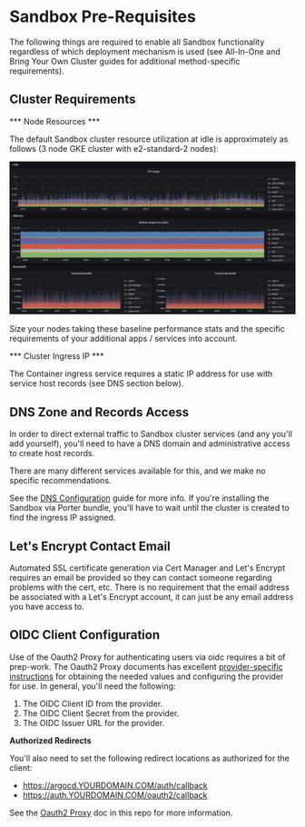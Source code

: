 # Sandbox Pre-Requisites

The following things are required to enable all Sandbox functionality
regardless of which deployment mechanism is used (see All-In-One and Bring
Your Own Cluster guides for additional method-specific requirements).

## Cluster Requirements

*** Node Resources ***

The default Sandbox cluster resource utilization at idle is approximately as follows (3 node GKE cluster with e2-standard-2 nodes):

![Resource Utilization](../img/sandbox-resources.png)

Size your nodes taking these baseline performance stats and the specific requirements of your additional apps / services into account.


*** Cluster Ingress IP ***

The Container ingress service requires a static IP address for use with service host records (see DNS section below).

## DNS Zone and Records Access

In order to direct external traffic to Sandbox cluster services (and any you'll add
yourself), you'll need to have a DNS domain and administrative access to create host records.

There are many different services available for this, and we make no specific recommendations.

See the [DNS Configuration](dns.md) guide for more info. If you're installing the Sandbox via Porter bundle,
you'll have to wait until the cluster is created to find the ingress IP assigned.

## Let's Encrypt Contact Email

Automated SSL certificate generation via Cert Manager and Let's Encrypt requires an
email be provided so they can contact someone regarding problems with the cert, etc.
There is no requirement that the email address be associated with a Let's Encrypt account, it
can just be any email address you have access to.

## OIDC Client Configuration

Use of the Oauth2 Proxy for authenticating users via oidc requires a bit of prep-work. The Oauth2
Proxy documents has excellent [provider-specific instructions](https://oauth2-proxy.github.io/oauth2-proxy/docs/configuration/oauth_provider)
for obtaining the needed values and configuring the provider for use. In general, you'll need the following:

1. The OIDC Client ID from the provider.
2. The OIDC Client Secret from the provider.
3. The OIDC Issuer URL for the provider.

**Authorized Redirects**

You'll also need to set the following redirect locations as authorized for the client:

* https://argocd.YOURDOMAIN.COM/auth/callback
* https://auth.YOURDOMAIN.COM/oauth2/callback

See the [Oauth2 Proxy](../../services/oauth-proxy/README.md) doc in this repo for more information.